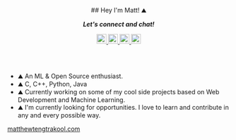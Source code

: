 <p align="center">
## Hey I'm Matt! ⛰️ 
</p>
<p align="center">
  <i><b>Let's connect and chat!</b></i>

  <p align="center">
    <a href="https://medium.com/@matt.tengtrakool">
  <img  alt="Matt's Medium" width="22px" src="https://cdn.jsdelivr.net/npm/simple-icons@v3/icons/medium.svg" />
</a>
<a href="https://www.linkedin.com/in/matt-tengtrakool/">
  <img  alt="Matt's Linkedin" width="22px" src="https://cdn.jsdelivr.net/npm/simple-icons@v3/icons/linkedin.svg" />
</a>
<a href="https://twitter.com/MattTtkool">
  <img  alt="Matt's Twitter" width="22px" src="https://cdn.jsdelivr.net/npm/simple-icons@v3/icons/twitter.svg" />
</a>
<a href="https://github.com/MattTengtrakool">
  <img  alt="Matt's Github" width="22px" src="https://cdn.jsdelivr.net/npm/simple-icons@v3/icons/github.svg" />
</a>

  </p>
    
</p>



<br />
<br />

- ⛰️ An ML & Open Source enthusiast.<br />
- ⛰️ C, C++, Python, Java <br />
- ⛰️ Currently working on some of my cool side projects based on Web Development and Machine Learning.<br />
- ⛰️ I'm currently looking for opportunities. I love to learn and contribute in any and every possible way.<br />

<a href="matthewtengtrakool.com">
  matthewtengtrakool.com
</a>

